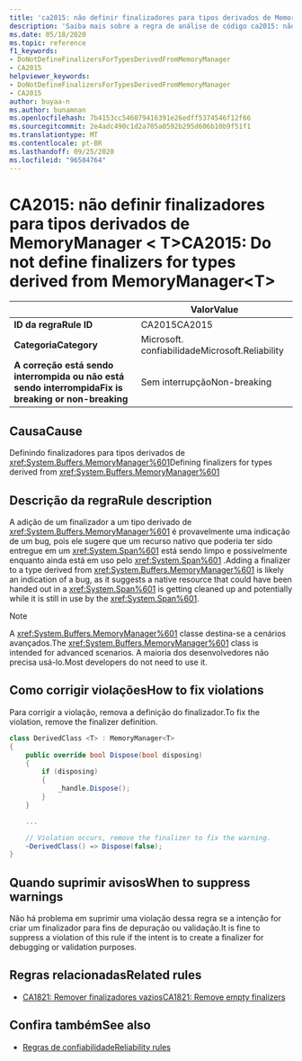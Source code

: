 ```yaml
---
title: 'ca2015: não definir finalizadores para tipos derivados de MemoryManager &lt; T &gt; (análise de código)'
description: 'Saiba mais sobre a regra de análise de código ca2015: não defina finalizadores para tipos derivados do MemoryManager &lt; T&gt;'
ms.date: 05/18/2020
ms.topic: reference
f1_keywords:
- DoNotDefineFinalizersForTypesDerivedFromMemoryManager
- CA2015
helpviewer_keywords:
- DoNotDefineFinalizersForTypesDerivedFromMemoryManager
- CA2015
author: buyaa-n
ms.author: bunamnan
ms.openlocfilehash: 7b4153cc546079416391e26edff5374546f12f66
ms.sourcegitcommit: 2e4adc490c1d2a705a0592b295d606b10b9f51f1
ms.translationtype: MT
ms.contentlocale: pt-BR
ms.lasthandoff: 09/25/2020
ms.locfileid: "96584764"
---
```

# <a name="ca2015-do-not-define-finalizers-for-types-derived-from-memorymanagerlttgt"></a><span data-ttu-id="3b2c9-103">CA2015: não definir finalizadores para tipos derivados de MemoryManager &lt; T&gt;</span><span class="sxs-lookup"><span data-stu-id="3b2c9-103">CA2015: Do not define finalizers for types derived from MemoryManager&lt;T&gt;</span></span>

| | <span data-ttu-id="3b2c9-104">Valor</span><span class="sxs-lookup"><span data-stu-id="3b2c9-104">Value</span></span> |
|-|-|
| <span data-ttu-id="3b2c9-105">**ID da regra**</span><span class="sxs-lookup"><span data-stu-id="3b2c9-105">**Rule ID**</span></span> |<span data-ttu-id="3b2c9-106">CA2015</span><span class="sxs-lookup"><span data-stu-id="3b2c9-106">CA2015</span></span>|
| <span data-ttu-id="3b2c9-107">**Categoria**</span><span class="sxs-lookup"><span data-stu-id="3b2c9-107">**Category**</span></span> |<span data-ttu-id="3b2c9-108">Microsoft. confiabilidade</span><span class="sxs-lookup"><span data-stu-id="3b2c9-108">Microsoft.Reliability</span></span>|
| <span data-ttu-id="3b2c9-109">**A correção está sendo interrompida ou não está sendo interrompida**</span><span class="sxs-lookup"><span data-stu-id="3b2c9-109">**Fix is breaking or non-breaking**</span></span> |<span data-ttu-id="3b2c9-110">Sem interrupção</span><span class="sxs-lookup"><span data-stu-id="3b2c9-110">Non-breaking</span></span>|

## <a name="cause"></a><span data-ttu-id="3b2c9-111">Causa</span><span class="sxs-lookup"><span data-stu-id="3b2c9-111">Cause</span></span>

<span data-ttu-id="3b2c9-112">Definindo finalizadores para tipos derivados de <xref:System.Buffers.MemoryManager%601></span><span class="sxs-lookup"><span data-stu-id="3b2c9-112">Defining finalizers for types derived from <xref:System.Buffers.MemoryManager%601></span></span>

## <a name="rule-description"></a><span data-ttu-id="3b2c9-113">Descrição da regra</span><span class="sxs-lookup"><span data-stu-id="3b2c9-113">Rule description</span></span>

<span data-ttu-id="3b2c9-114">A adição de um finalizador a um tipo derivado de <xref:System.Buffers.MemoryManager%601> é provavelmente uma indicação de um bug, pois ele sugere que um recurso nativo que poderia ter sido entregue em um <xref:System.Span%601> está sendo limpo e possivelmente enquanto ainda está em uso pelo <xref:System.Span%601> .</span><span class="sxs-lookup"><span data-stu-id="3b2c9-114">Adding a finalizer to a type derived from <xref:System.Buffers.MemoryManager%601> is likely an indication of a bug, as it suggests a native resource that could have been handed out in a <xref:System.Span%601> is getting cleaned up and potentially while it is still in use by the <xref:System.Span%601>.</span></span>

> [!NOTE]
> <span data-ttu-id="3b2c9-115">A <xref:System.Buffers.MemoryManager%601> classe destina-se a cenários avançados.</span><span class="sxs-lookup"><span data-stu-id="3b2c9-115">The <xref:System.Buffers.MemoryManager%601> class is intended for advanced scenarios.</span></span> <span data-ttu-id="3b2c9-116">A maioria dos desenvolvedores não precisa usá-lo.</span><span class="sxs-lookup"><span data-stu-id="3b2c9-116">Most developers do not need to use it.</span></span>

## <a name="how-to-fix-violations"></a><span data-ttu-id="3b2c9-117">Como corrigir violações</span><span class="sxs-lookup"><span data-stu-id="3b2c9-117">How to fix violations</span></span>

<span data-ttu-id="3b2c9-118">Para corrigir a violação, remova a definição do finalizador.</span><span class="sxs-lookup"><span data-stu-id="3b2c9-118">To fix the violation, remove the finalizer definition.</span></span>

```csharp
class DerivedClass <T> : MemoryManager<T>
{
    public override bool Dispose(bool disposing)
    {
        if (disposing)
        {
            _handle.Dispose();
        }
    }

    ...

    // Violation occurs, remove the finalizer to fix the warning.
    ~DerivedClass() => Dispose(false);
}
```

## <a name="when-to-suppress-warnings"></a><span data-ttu-id="3b2c9-119">Quando suprimir avisos</span><span class="sxs-lookup"><span data-stu-id="3b2c9-119">When to suppress warnings</span></span>

<span data-ttu-id="3b2c9-120">Não há problema em suprimir uma violação dessa regra se a intenção for criar um finalizador para fins de depuração ou validação.</span><span class="sxs-lookup"><span data-stu-id="3b2c9-120">It is fine to suppress a violation of this rule if the intent is to create a finalizer for debugging or validation purposes.</span></span>

## <a name="related-rules"></a><span data-ttu-id="3b2c9-121">Regras relacionadas</span><span class="sxs-lookup"><span data-stu-id="3b2c9-121">Related rules</span></span>

- [<span data-ttu-id="3b2c9-122">CA1821: Remover finalizadores vazios</span><span class="sxs-lookup"><span data-stu-id="3b2c9-122">CA1821: Remove empty finalizers</span></span>](ca1821.md)

## <a name="see-also"></a><span data-ttu-id="3b2c9-123">Confira também</span><span class="sxs-lookup"><span data-stu-id="3b2c9-123">See also</span></span>

- [<span data-ttu-id="3b2c9-124">Regras de confiabilidade</span><span class="sxs-lookup"><span data-stu-id="3b2c9-124">Reliability rules</span></span>](reliability-warnings.md)
